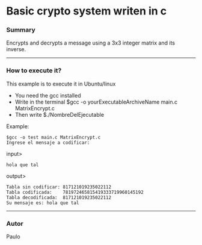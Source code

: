 # Basic crypto system writen in c #

### Summary ###

Encrypts and decrypts a message using a 3x3 integer matrix and its inverse.
___
### How to execute it? ###

This example is to execute it in Ubuntu/linux

* You need the gcc installed
* Write in the terminal $gcc -o yourExecutableArchiveName main.c MatrixEncrypt.c
* Then write $./NombreDelEjecutable

Example:
~~~
$gcc -o test main.c MatrixEncrypt.c
Ingrese el mensaje a codificar:
~~~
input>
~~~
hola que tal
~~~
output>
~~~
Tabla sin codificar: 817121019235022112
Tabla codificada:    781972465815419333719960145192
Tabla decodificada:  817121019235022112
Su mensaje es: hola que tal
~~~
___
### Autor ###

Paulo
